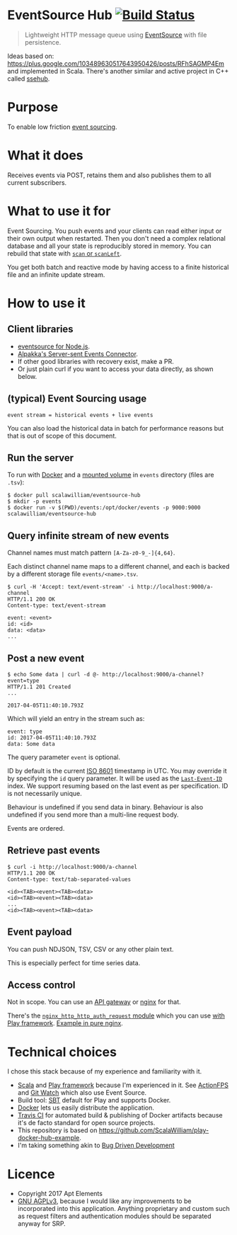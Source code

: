 # EventSource Hub [![Build Status](https://travis-ci.org/ScalaWilliam/eventsource-hub.svg?branch=master)](https://travis-ci.org/ScalaWilliam/eventsource-hub)

> Lightweight HTTP message queue using [EventSource](https://www.w3.org/TR/2012/WD-eventsource-20120426/) with file persistence.

Ideas based on: https://plus.google.com/103489630517643950426/posts/RFhSAGMP4Em and implemented in Scala. There's another similar and active project in C++ called [ssehub](https://github.com/vgno/ssehub).

# Purpose

To enable low friction [event sourcing](https://martinfowler.com/eaaDev/EventSourcing.html).

# What it does

Receives events via POST, retains them and also publishes them to all current subscribers.

# What to use it for

Event Sourcing. You push events and your clients can read either input or their own output when restarted. Then you don't need a complex relational database and all your state is reproducibly stored in memory. You can rebuild that state with [`scan` or `scanLeft`](https://www.scalawilliam.com/most-important-streaming-abstraction/).

You get both batch and reactive mode by having access to a finite historical file and an infinite update stream.

# How to use it

## Client libraries

- [eventsource for Node.js](https://www.npmjs.com/package/eventsource).
- [Alpakka's Server-sent Events Connector](http://developer.lightbend.com/docs/alpakka/current/sse.html).
- If other good libraries with recovery exist, make a PR.
- Or just plain curl if you want to access your data directly, as shown below.

## (typical) Event Sourcing usage

```
event stream = historical events + live events
```

You can also load the historical data in batch for performance reasons but that is out of scope of this document.

## Run the server
To run with [Docker](https://www.docker.com/what-docker) and a [mounted volume](https://docs.docker.com/engine/tutorials/dockervolumes/) in `events` directory (files are `.tsv`):
```
$ docker pull scalawilliam/eventsource-hub
$ mkdir -p events
$ docker run -v $(PWD)/events:/opt/docker/events -p 9000:9000 scalawilliam/eventsource-hub
```

## Query infinite stream of new events

Channel names must match pattern `[A-Za-z0-9_-]{4,64}`.

Each distinct channel name maps to a different channel, and each is backed by a different storage file `events/<name>.tsv`.

```
$ curl -H 'Accept: text/event-stream' -i http://localhost:9000/a-channel
HTTP/1.1 200 OK
Content-type: text/event-stream

event: <event>
id: <id>
data: <data>
... 
```

## Post a new event
```
$ echo Some data | curl -d @- http://localhost:9000/a-channel?event=type
HTTP/1.1 201 Created
...

2017-04-05T11:40:10.793Z
```

Which will yield an entry in the stream such as:

```
event: type
id: 2017-04-05T11:40:10.793Z
data: Some data

```

The query parameter `event` is optional.

ID by default is the current [ISO 8601](https://en.wikipedia.org/wiki/ISO_8601) timestamp in UTC. You may override it by specifying the `id` query parameter. It will be used as the [`Last-Event-ID`](https://www.w3.org/TR/eventsource/#last-event-id) index. We support resuming based on the last event as per specification. ID is not necessarily unique.

Behaviour is undefined if you send data in binary. Behaviour is also undefined if you send more than a multi-line request body.

Events are ordered.

## Retrieve past events
```
$ curl -i http://localhost:9000/a-channel
HTTP/1.1 200 OK
Content-type: text/tab-separated-values

<id><TAB><event><TAB><data>
<id><TAB><event><TAB><data>
...
<id><TAB><event><TAB><data>
```

## Event payload

You can push NDJSON, TSV, CSV or any other plain text.

This is especially perfect for time series data.

## Access control

Not in scope. You can use an [API gateway](https://en.wikipedia.org/wiki/API_management) or [nginx](https://www.nginx.com/solutions/api-gateway/) for that.

There's the [`nginx_http_http_auth_request` module](http://nginx.org/en/docs/http/ngx_http_auth_request_module.html) which you can use [with Play framework](https://groups.google.com/d/msg/play-framework/IRVgowWxE58/4SIQZ_ksCAAJ). [Example in pure nginx](https://developers.shopware.com/blog/2015/03/02/sso-with-nginx-authrequest-module/).

# Technical choices

I chose this stack because of my experience and familiarity with it.

- [Scala](http://www.scala-lang.org/news/) and [Play framework](https://www.playframework.com/documentation/2.6.x/Migration26) because I'm experienced in it. See [ActionFPS](https://github.com/ScalaWilliam/ActionFPS) and [Git Watch](http://git.watch/) which also use Event Source.
- Build tool: [SBT](https://www.scalawilliam.com/essential-sbt/) default for Play and supports Docker.
- [Docker](https://www.docker.com/what-docker) lets us easily distribute the application.
- [Travis CI](https://en.wikipedia.org/wiki/Travis_CI) for automated build & publishing of Docker artifacts because it's de facto standard for open source projects.
- This repository is based on https://github.com/ScalaWilliam/play-docker-hub-example.
- I'm taking something akin to [Bug Driven Development](https://blogs.oracle.com/toddfast/entry/bug_driven_development)

# Licence

- Copyright 2017 Apt Elements
- [GNU AGPLv3](https://choosealicense.com/licenses/agpl-3.0/), because I would like any improvements to be incorporated into this application. Anything proprietary and custom such as request filters and authentication modules should be separated anyway for SRP.
